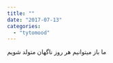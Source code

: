 ```yaml
---
title: ""
date: "2017-07-13"
categories: 
  - "tytomood"
---
```


ما باز میتوانیم هر روز ناگهان متولد شویم
